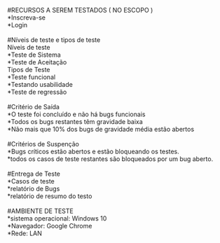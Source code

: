#RECURSOS A SEREM TESTADOS ( NO ESCOPO ) <br/>
  *Inscreva-se <br/>
  *Login <br/>
<br/>
#Níveis de teste e tipos de teste<br/>
  Níveis de teste<br/>
    *Teste de Sistema<br/>
    *Teste de Aceitação<br/>
  Tipos de Teste<br/>
    *Teste funcional<br/>
    *Testando usabilidade<br/>
    *Teste de regressão<br/>
<br/>
#Critério de Saída<br/>
  *O teste foi concluído e não há bugs funcionais<br/>
  *Todos os bugs restantes têm gravidade baixa<br/>
  *Não mais que 10% dos bugs de gravidade média estão abertos<br/>
<br/>
#Critérios de Suspenção<br/>
  *Bugs críticos estão abertos e estão bloqueando os testes.<br/>
  *todos os casos de teste restantes são bloqueados por um bug aberto.<br/>
<br/>
#Entrega de Teste<br/>
 *Casos de teste<br/>
 *relatório de Bugs<br/>
 *relatório de resumo do testo<br/>
<br/>
#AMBIENTE DE TESTE<br/>
  *sistema operacional: Windows 10<br/>
  *Navegador: Google Chrome<br/>
  *Rede: LAN<br/>
  
